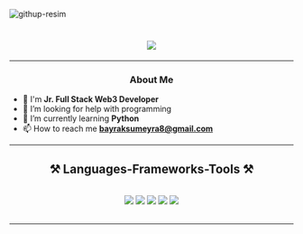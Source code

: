 ![githup-resim](https://github.com/SumeyraBayrak/SumeyraBayrak/assets/136161028/0e941ee9-41f5-4952-a7ca-48617f6a9d77)



<div align="center">
 <a href="https://github.com/SumeyraBayrak">
  <h1 align="center">
    <img src="https://readme-typing-svg.herokuapp.com/?font=Righteous&size=35&center=true&vCenter=true&width=500&height=70&duration=4000&lines=Hi+There!+👋;+I'm+Sumeyra+Bayrak!+%F0%9F%91%A9%E2%80%8D%E2%9D%A4%EF%B8%8F%F0%9F%91%A9%E2%80%8D%F0%9F%92%BB;" />
  </h1>
 </a>
</div>

---

### <p align="center">About Me</p>
 
- 🚀  I'm **Jr. Full Stack Web3 Developer**
- 🤝 I’m looking for help with programming
- 🌱 I’m currently learning **Python**
- 📫 How to reach me **bayraksumeyra8@gmail.com**

---

<h2 align="center">⚒️ Languages-Frameworks-Tools ⚒️</h2>
<br/>
<div align="center">
    <img src="https://img.icons8.com/color/48/000000/html-5--v1.png"/>
    <img src="https://img.icons8.com/color/48/000000/css3.png"/>
    <img src="https://img.icons8.com/color/48/000000/javascript--v1.png"/>
    <img src="https://img.icons8.com/plasticine/48/000000/react.png"/>
    <img src="https://img.icons8.com/color/48/000000/python--v1.png"/>
</div>

<br/>
<hr/>


